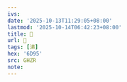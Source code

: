 ```yaml
---
ivs:
date: '2025-10-13T11:29:05+08:00'
lastmod: '2025-10-14T06:42:23+08:00'
title: 󰠃
url: 󰠃
tags: [涕]
hex: '6D95'
src: GHZR
note:
---
```


